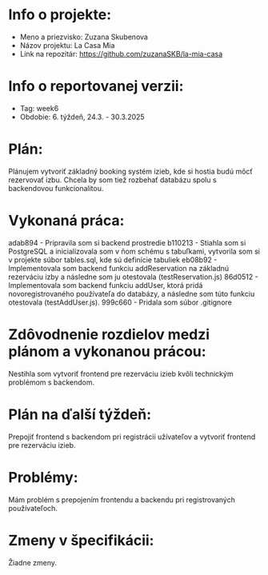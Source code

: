# Info o projekte:

- Meno a priezvisko: Zuzana Skubenova
- Názov projektu: La Casa Mia
- Link na repozitár: https://github.com/zuzanaSKB/la-mia-casa

# Info o reportovanej verzii:

- Tag: week6
- Obdobie: 6. týždeň, 24.3. - 30.3.2025

# Plán:
Plánujem vytvoriť základný booking systém izieb, kde si hostia budú môcť rezervovať izbu. Chcela by som tiež rozbehať databázu spolu s backendovou funkcionalitou.

# Vykonaná práca:
adab894 - Pripravila som si backend prostredie
b110213 - Stiahla som si PostgreSQL a inicializovala som v ňom schému s tabuľkami, vytvorila som si v projekte súbor tables.sql, kde sú definície tabuliek
eb08b92 - Implementovala som backend funkciu addReservation na základnú rezerváciu izby a následne som ju otestovala (testReservation.js)
86d0512 - Implementovala som backend funkciu addUser,  ktorá pridá novoregistrovaného používateľa do databázy, a následne som túto funkciu otestovala (testAddUser.js).
999c660 - Pridala som súbor .gitignore

# Zdôvodnenie rozdielov medzi plánom a vykonanou prácou:
Nestihla som vytvoriť frontend pre rezerváciu izieb kvôli technickým problémom s backendom. 

# Plán na ďalší týždeň:
Prepojiť frontend s backendom pri registrácii užívateľov a vytvoriť frontend pre rezerváciu izieb.

# Problémy:
Mám problém s prepojením frontendu a backendu pri registrovaných používateľoch.

# Zmeny v špecifikácii:
Žiadne zmeny.
 


